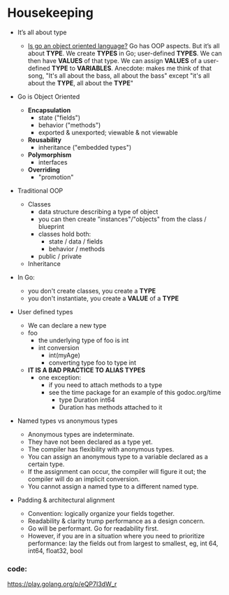 # Housekeeping
- It’s all about type
  - [Is go an object oriented language?](https://golang.org/doc/faq#Is_Go_an_object-oriented_language) Go has OOP aspects. But it’s all about **TYPE**. We create **TYPES** in Go; user-defined **TYPES**. We can then have **VALUES** of that type. We can assign **VALUES** of a user-defined **TYPE** to **VARIABLES**. Anecdote: makes me think of that song, "It's all about the bass, all about the bass" except "it's all about the **TYPE**, all about the **TYPE**"
- Go is Object Oriented
  - **Encapsulation**
    - state ("fields")
    - behavior ("methods")
    - exported & unexported; viewable & not viewable
  - **Reusability**
    - inheritance ("embedded types")
  - **Polymorphism**
    - interfaces
  - **Overriding**
    - "promotion"
- Traditional OOP
  - Classes
    - data structure describing a type of object
    - you can then create "instances"/"objects" from the class / blueprint
    - classes hold both:
      - state / data / fields
      - behavior / methods
    - public / private
  - Inheritance
- In Go:
  - you don't create classes, you create a **TYPE**
  - you don't instantiate, you create a **VALUE** of a **TYPE**
- User defined types
  - We can declare a new type
  - foo 
    - the underlying type of foo is int
    - int conversion
      - int(myAge) 
      - converting type foo to type int 
  - **IT IS A BAD PRACTICE TO ALIAS TYPES** 
    - one exception: 
      - if you need to attach methods to a type 
      - see the time package for an example of this godoc.org/time 
        - type Duration int64 
        - Duration has methods attached to it
- Named types vs anonymous types
  - Anonymous types are indeterminate. 
  - They have not been declared as a type yet. 
  - The compiler has flexibility with anonymous types. 
  - You can assign an anonymous type to a variable declared as a certain type. 
  - If the assignment can occur, the compiler will figure it out; the compiler will do an implicit conversion. 
  - You cannot assign a named type to a different named type.

- Padding & architectural alignment
  - Convention: logically organize your fields together. 
  - Readability & clarity trump performance as a design concern. 
  - Go will be performant. Go for readability first. 
  - However, if you are in a situation where you need to prioritize performance: lay the fields out from largest to smallest, eg, int 64, int64, float32, bool

### code:
https://play.golang.org/p/eQP7I3dW_r 